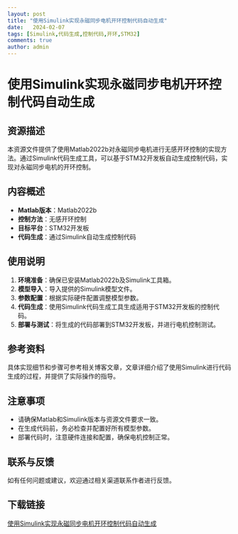 ```yaml
---
layout: post
title: "使用Simulink实现永磁同步电机开环控制代码自动生成"
date:   2024-02-07
tags: [Simulink,代码生成,控制代码,开环,STM32]
comments: true
author: admin
---
```

# 使用Simulink实现永磁同步电机开环控制代码自动生成

## 资源描述

本资源文件提供了使用Matlab2022b对永磁同步电机进行无感开环控制的实现方法。通过Simulink代码生成工具，可以基于STM32开发板自动生成控制代码，实现对永磁同步电机的开环控制。

## 内容概述

- **Matlab版本**：Matlab2022b
- **控制方法**：无感开环控制
- **目标平台**：STM32开发板
- **代码生成**：通过Simulink自动生成控制代码

## 使用说明

1. **环境准备**：确保已安装Matlab2022b及Simulink工具箱。
2. **模型导入**：导入提供的Simulink模型文件。
3. **参数配置**：根据实际硬件配置调整模型参数。
4. **代码生成**：使用Simulink代码生成工具生成适用于STM32开发板的控制代码。
5. **部署与测试**：将生成的代码部署到STM32开发板，并进行电机控制测试。

## 参考资料

具体实现细节和步骤可参考相关博客文章，文章详细介绍了使用Simulink进行代码生成的过程，并提供了实际操作的指导。

## 注意事项

- 请确保Matlab和Simulink版本与资源文件要求一致。
- 在生成代码前，务必检查并配置好所有模型参数。
- 部署代码时，注意硬件连接和配置，确保电机控制正常。

## 联系与反馈

如有任何问题或建议，欢迎通过相关渠道联系作者进行反馈。

## 下载链接

[使用Simulink实现永磁同步电机开环控制代码自动生成](https://pan.quark.cn/s/795bc0353c03)